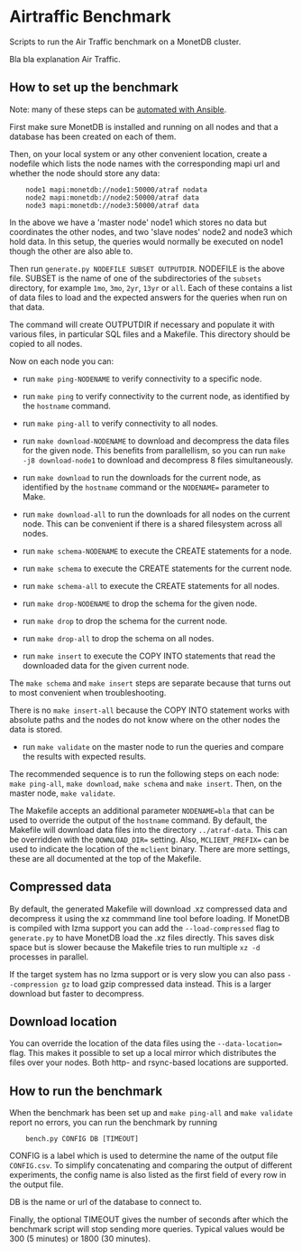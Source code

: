 Airtraffic Benchmark
====================

Scripts to run the Air Traffic benchmark on a MonetDB cluster.

Bla bla explanation Air Traffic.


How to set up the benchmark
---------------------------

Note: many of these steps can be [automated with Ansible](ansible.md).

First make sure MonetDB is installed and running on all nodes
and that a database has been created on each of them.

Then, on your local system or any other convenient location, create
a nodefile which lists the node names with the corresponding
mapi url and whether the node should store any data:

```
    node1 mapi:monetdb://node1:50000/atraf nodata
    node2 mapi:monetdb://node2:50000/atraf data
    node3 mapi:monetdb://node3:50000/atraf data
```

In the above we have a 'master node' node1 which stores no data
but coordinates the other nodes, and two 'slave nodes' node2 and
node3 which hold data.  In this setup, the queries would normally
be executed on node1 though the other are also able to.

Then run `generate.py NODEFILE SUBSET OUTPUTDIR`.  NODEFILE is the
above file.  SUBSET is the name of one of the subdirectories of
the `subsets` directory, for example `1mo`, `3mo`, `2yr`, `13yr`
or `all`.  Each of these contains a list of data files to load
and the expected answers for the queries when run on that data.

The command will create OUTPUTDIR if necessary and populate it with
various files, in particular SQL files and a Makefile.  This directory
should be copied to all nodes.

Now on each node you can:

- run `make ping-NODENAME` to verify connectivity to a specific node.

- run `make ping` to verify connectivity to the current node,
  as identified by the `hostname` command.

- run `make ping-all` to verify connectivity to all nodes.

- run `make download-NODENAME` to download and decompress the data files for
  the given node.  This benefits from parallellism, so you can run
  `make -j8 download-node1` to download and decompress 8 files simultaneously.

- run `make download` to run the downloads for the current node,
  as identified by the `hostname` command or the `NODENAME=` parameter to Make.

- run `make download-all` to run the downloads for all nodes on the current node.
  This can be convenient if there is a shared filesystem across all nodes.

- run `make schema-NODENAME` to execute the CREATE statements for a node.

- run `make schema` to execute the CREATE statements for the current node.

- run `make schema-all` to execute the CREATE statements for all nodes.

- run `make drop-NODENAME` to drop the schema for the given node.

- run `make drop` to drop the schema for the current node.

- run `make drop-all` to drop the schema on all nodes.

- run `make insert` to execute the COPY INTO statements
  that read the downloaded data for the given current node.

The `make schema` and `make insert` steps are separate because that
turns out to most convenient when troubleshooting.

There is no `make insert-all` because the COPY INTO statement works
with absolute paths and the nodes do not know where on the other nodes
the data is stored.

- run `make validate` on the master node to run the queries and
  compare the results with expected results.

The recommended sequence is to run the following steps on each node:
`make ping-all`, `make download`, `make schema` and `make insert`.
Then, on the master node, `make validate`.

The Makefile accepts an additional parameter `NODENAME=bla` that can
be used to override the output of the `hostname` command.
By default, the Makefile will download data files into the directory
`../atraf-data`.  This can be overridden with the `DOWNLOAD_DIR=` setting.
Also, `MCLIENT_PREFIX=` can be used to indicate the location of the
`mclient` binary.  There are more settings, these are all documented
at the top of the Makefile.


Compressed data
---------------

By default, the generated Makefile will download .xz compressed data
and decompress it using the xz commmand line tool before loading.
If MonetDB is compiled with lzma support you can add the `--load-compressed`
flag to `generate.py` to have MonetDB load the .xz files directly.
This saves disk space but is slower because the Makefile tries to run
multiple `xz -d` processes in parallel.

If the target system has no lzma support or is very slow you can also
pass `--compression gz` to load gzip compressed data instead.  This 
is a larger download but faster to decompress.

Download location
-----------------

You can override the location of the data files using the `--data-location=`
flag. This makes it possible to set up a local mirror which distributes the
files over your nodes. Both http- and rsync-based locations are supported.

How to run the benchmark
------------------------

When the benchmark has been set up and `make ping-all` and `make validate`
report no errors, you can run the benchmark by running

```
    bench.py CONFIG DB [TIMEOUT]
```

CONFIG is a label which is used to determine the name of the output file
`CONFIG.csv`.  To simplify concatenating and comparing the output of
different experiments, the config name is also listed as the first field
of every row in the output file.

DB is the name or url of the database to connect to.

Finally, the optional TIMEOUT gives the number of seconds after which the
benchmark script will stop sending more queries.  Typical values would be
300 (5 minutes) or 1800 (30 minutes).
